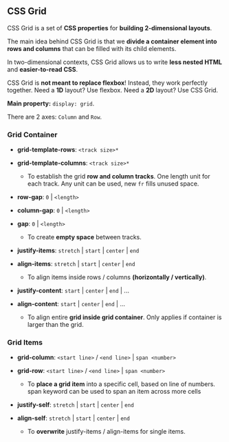 ## CSS Grid

CSS Grid is a set of **CSS properties** for **building 2-dimensional layouts**.

The main idea behind CSS Grid is that we **divide a container element into
rows and columns** that can be filled with its child elements.

In two-dimensional contexts, CSS Grid allows us to write **less nested HTML**
and **easier-to-read CSS**.

CSS Grid is **not meant to replace flexbox**! Instead, they work perfectly
together. Need a **1D** layout? Use flexbox. Need a **2D** layout? Use CSS Grid.

**Main property:** `display: grid`.

There are 2 axes: `Column` and `Row`.

### Grid Container

- **grid-template-rows**: `<track size>*`
- **grid-template-columns**: `<track size>*`
  - To establish the grid **row and column tracks**. One length unit
    for each track. Any unit can be used, new `fr` fills unused space.

- **row-gap**: `0` | `<length>`
- **column-gap**: `0` | `<length>`
- **gap**: `0` | `<length>`
  - To create **empty space** between tracks.

- **justify-items**: `stretch` | `start` | `center` | `end`
- **align-items**: `stretch` | `start` | `center` | `end`
  - To align items inside rows / columns **(horizontally / vertically)**.

- **justify-content**: `start` | `center` | `end` | ...
- **align-content**: `start` | `center` | `end` | ...
  - To align entire **grid inside grid container**. Only applies if 
    container is larger than the grid.


### Grid Items

- **grid-column**: `<start line>` / `<end line>` | `span <number>`
- **grid-row**: `<start line>` / `<end line>` | `span <number>`
  - To **place a grid item** into a specific cell, based on line of numbers.
  span keyword can be used to span an item across more cells

- **justify-self**: `stretch` | `start` | `center` | `end`
- **align-self**: `stretch` | `start` | `center` | `end`
  - To **overwrite** justify-items / align-items for single items.